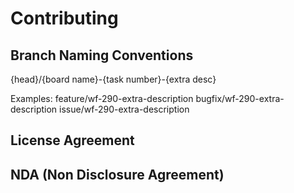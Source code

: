 # Contributing

## Branch Naming Conventions

{head}/{board name}-{task number}-{extra desc}

Examples:
feature/wf-290-extra-description
bugfix/wf-290-extra-description
issue/wf-290-extra-description

## License Agreement

## NDA (Non Disclosure Agreement)
